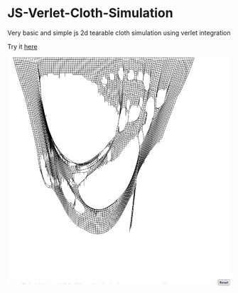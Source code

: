 # JS-Verlet-Cloth-Simulation
Very basic and simple js 2d tearable cloth simulation using verlet integration

Try it [here](https://raw.githack.com/Nayfun-bar/JS-Verlet-Cloth-Simulation/main/mainPage.html)

![alt text](/image/DamagedCloth.png)
